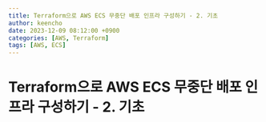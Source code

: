 ```yaml
---
title: Terraform으로 AWS ECS 무중단 배포 인프라 구성하기 - 2. 기초
author: keencho
date: 2023-12-09 08:12:00 +0900
categories: [AWS, Terraform]
tags: [AWS, ECS]
---
```


# **Terraform으로 AWS ECS 무중단 배포 인프라 구성하기 - 2. 기초**
